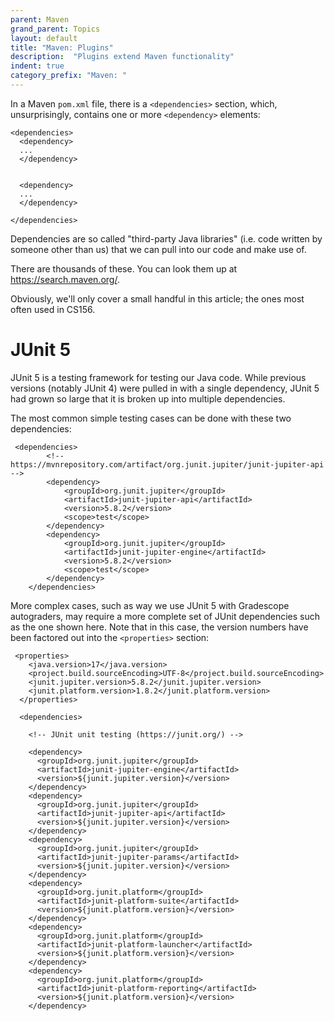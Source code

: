 ```yaml
---
parent: Maven
grand_parent: Topics
layout: default
title: "Maven: Plugins"
description:  "Plugins extend Maven functionality"
indent: true
category_prefix: "Maven: "
---
```


In a Maven `pom.xml` file, there is a `<dependencies>` section, which, unsurprisingly, contains one or more `<dependency>` elements:

```
<dependencies>
  <dependency>
  ...
  </dependency>
  
  
  <dependency>
  ...
  </dependency>

</dependencies>
```

Dependencies are so called "third-party Java libraries" (i.e. code written by someone other than us) that we can pull into our code and make use of.

There are thousands of these.   You can look them up at <https://search.maven.org/>.

Obviously, we'll only cover a small handful in this article; the ones most often used in CS156.


# JUnit 5

JUnit 5 is a testing framework for testing our Java code.   While previous versions (notably JUnit 4) were pulled in with a single dependency, JUnit 5 had grown so large that
it is broken up into multiple dependencies.  

The most common simple testing cases can be done with these two dependencies:

```
 <dependencies>
        <!-- https://mvnrepository.com/artifact/org.junit.jupiter/junit-jupiter-api -->
        <dependency>
            <groupId>org.junit.jupiter</groupId>
            <artifactId>junit-jupiter-api</artifactId>
            <version>5.8.2</version>
            <scope>test</scope>
        </dependency>
        <dependency>
            <groupId>org.junit.jupiter</groupId>
            <artifactId>junit-jupiter-engine</artifactId>
            <version>5.8.2</version>
            <scope>test</scope>
        </dependency>
    </dependencies>
```

More complex cases, such as way we use JUnit 5 with Gradescope autograders, may require a more complete set of JUnit dependencies such as the one shown here.  Note that in this case,
the version numbers have been factored out into the `<properties>` section:

```
 <properties>
    <java.version>17</java.version>
    <project.build.sourceEncoding>UTF-8</project.build.sourceEncoding>
    <junit.jupiter.version>5.8.2</junit.jupiter.version>
    <junit.platform.version>1.8.2</junit.platform.version>
  </properties>

  <dependencies>

    <!-- JUnit unit testing (https://junit.org/) -->

    <dependency>
      <groupId>org.junit.jupiter</groupId>
      <artifactId>junit-jupiter-engine</artifactId>
      <version>${junit.jupiter.version}</version>
    </dependency>
    <dependency>
      <groupId>org.junit.jupiter</groupId>
      <artifactId>junit-jupiter-api</artifactId>
      <version>${junit.jupiter.version}</version>
    </dependency>
    <dependency>
      <groupId>org.junit.jupiter</groupId>
      <artifactId>junit-jupiter-params</artifactId>
      <version>${junit.jupiter.version}</version>
    </dependency>
    <dependency>
      <groupId>org.junit.platform</groupId>
      <artifactId>junit-platform-suite</artifactId>
      <version>${junit.platform.version}</version>
    </dependency>
    <dependency>
      <groupId>org.junit.platform</groupId>
      <artifactId>junit-platform-launcher</artifactId>
      <version>${junit.platform.version}</version>
    </dependency>
    <dependency>
      <groupId>org.junit.platform</groupId>
      <artifactId>junit-platform-reporting</artifactId>
      <version>${junit.platform.version}</version>
    </dependency>
```

